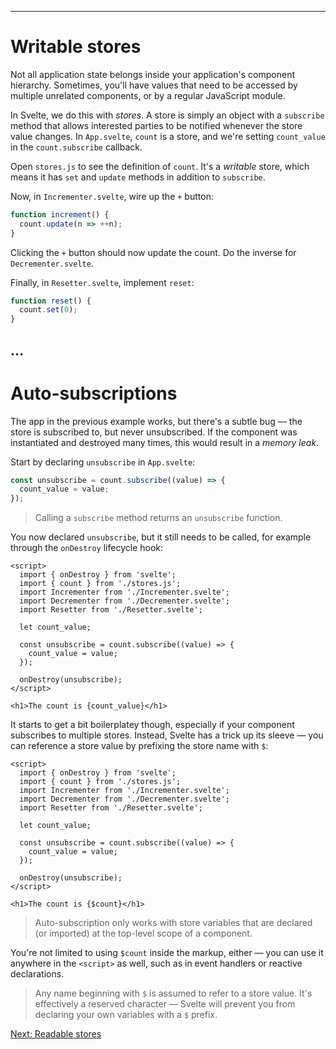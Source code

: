 ------
# **Writable stores**
Not all application state belongs inside your application's component hierarchy. Sometimes, you'll have values that need to be accessed by multiple unrelated components, or by a regular JavaScript module.

In Svelte, we do this with _stores_. A store is simply an object with a `subscribe` method that allows interested parties to be notified whenever the store value changes. In <code data-file="src/routes/part1/stores/writable-stores/+page.svelte">App.svelte</code>, `count` is a store, and we're setting `count_value` in the `count.subscribe` callback.

Open <code data-file="./stores.js">stores.js</code> to see the definition of `count`. It's a _writable_ store, which means it has `set` and `update` methods in addition to `subscribe`.

Now, in <code data-file="./Incrementer.svelte">Incrementer.svelte</code>, wire up the `+` button:
```js title="src/routes/part1/stores/writable-stores/Incrementer.svelte" /count.update(n => ++n);/
function increment() {
  count.update(n => ++n);
}
```
Clicking the `+` button should now update the count. Do the inverse for <code data-file="./Decrementer.svelte">Decrementer.svelte</code>.

Finally, in <code data-file="./Resetter.svelte">Resetter.svelte</code>, implement `reset`:
```js title="src/routes/part1/stores/writable-stores/Resetter.svelte" /count.set(0);/
function reset() {
  count.set(0);
}
```
...
------
# **Auto-subscriptions**
The app in the previous example works, but there's a subtle bug — the store is subscribed to, but never unsubscribed. If the component was instantiated and destroyed many times, this would result in a _memory leak_.

Start by declaring `unsubscribe` in <code data-file="src/routes/part1/stores/writable-stores/+page.svelte">App.svelte</code>:
```js title="src/routes/part1/stores/writable-stores/+page.svelte" /const unsubscribe = /
const unsubscribe = count.subscribe((value) => {
  count_value = value;
});
```
> Calling a `subscribe` method returns an `unsubscribe` function.

You now declared `unsubscribe`, but it still needs to be called, for example through the `onDestroy` lifecycle hook:
```svelte title="src/routes/part1/stores/writable-stores/+page.svelte" /import { onDestroy } from 'svelte';/ /onDestroy(unsubscribe);/
<script>
  import { onDestroy } from 'svelte';
  import { count } from './stores.js';
  import Incrementer from './Incrementer.svelte';
  import Decrementer from './Decrementer.svelte';
  import Resetter from './Resetter.svelte';

  let count_value;
  
  const unsubscribe = count.subscribe((value) => {
    count_value = value;
  });

  onDestroy(unsubscribe);
</script>

<h1>The count is {count_value}</h1>
```
It starts to get a bit boilerplatey though, especially if your component subscribes to multiple stores. Instead, Svelte has a trick up its sleeve — you can reference a store value by prefixing the store name with `$`:
```svelte title="src/routes/part1/stores/writable-stores/+page.svelte" {2,8,14, 10-12}#del /$count/
<script>
  import { onDestroy } from 'svelte';
  import { count } from './stores.js';
  import Incrementer from './Incrementer.svelte';
  import Decrementer from './Decrementer.svelte';
  import Resetter from './Resetter.svelte';

  let count_value;
  
  const unsubscribe = count.subscribe((value) => {
    count_value = value;
  });

  onDestroy(unsubscribe);
</script>

<h1>The count is {$count}</h1>
```
> Auto-subscription only works with store variables that are declared (or imported) at the top-level scope of a component.

You're not limited to using `$count` inside the markup, either — you can use it anywhere in the `<script>` as well, such as in event handlers or reactive declarations.

> Any name beginning with `$` is assumed to refer to a store value. It's effectively a reserved character — Svelte will prevent you from declaring your own variables with a `$` prefix.

[Next: Readable stores](/part1/stores/readable-stores)